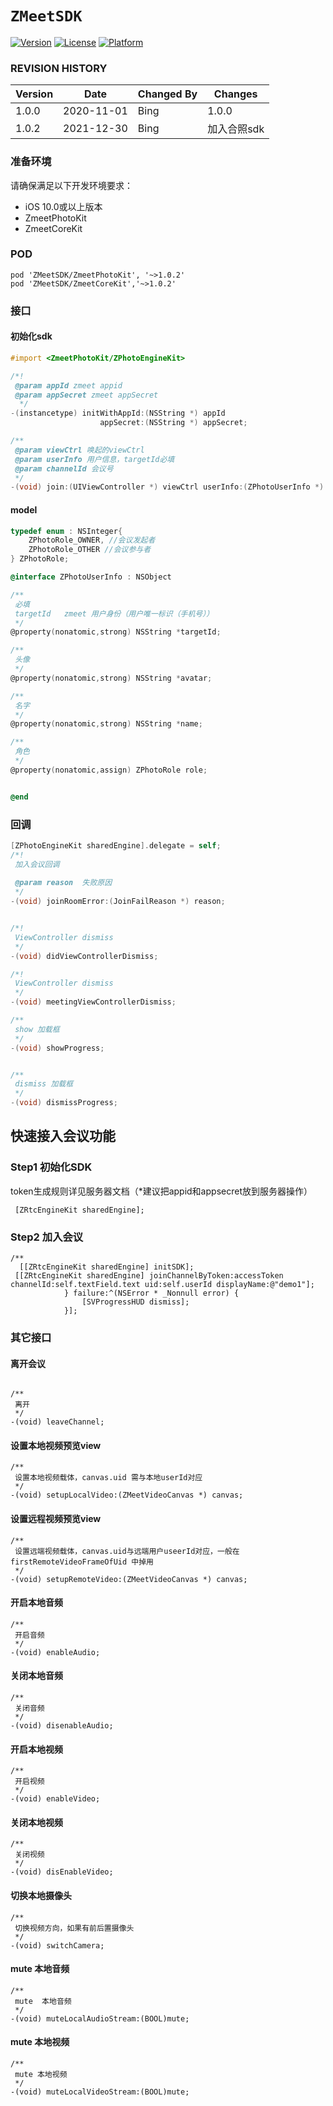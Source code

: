# ``ZMeetSDK``

[![Version](https://img.shields.io/cocoapods/v/ZMeetSDK.svg?style=flat)](http://cocoapods.org/pods/ZMeetSDK)
[![License](https://img.shields.io/cocoapods/l/ZMeetSDK.svg?style=flat)](http://cocoapods.org/pods/ZMeetSDK)
[![Platform](https://img.shields.io/cocoapods/p/ZMeetSDK.svg?style=flat)](http://cocoapods.org/pods/ZMeetSDK)

### REVISION HISTORY

| Version | Date       | Changed By | Changes |
| ------- | ---------- | ---------- | ------- |
| 1.0.0   | 2020-11-01 |Bing        |  1.0.0  |
| 1.0.2   | 2021-12-30 |Bing        |  加入合照sdk |

### 准备环境

请确保满足以下开发环境要求：

- iOS 10.0或以上版本
- ZmeetPhotoKit
- ZmeetCoreKit

### POD

```
pod 'ZMeetSDK/ZmeetPhotoKit', '~>1.0.2'
pod 'ZMeetSDK/ZmeetCoreKit','~>1.0.2'
```



### 接口

#### 初始化sdk

```objective-c
#import <ZmeetPhotoKit/ZPhotoEngineKit>

/*!
 @param appId zmeet appid
 @param appSecret zmeet appSecret
  */
-(instancetype) initWithAppId:(NSString *) appId
                    appSecret:(NSString *) appSecret;

/**
 @param viewCtrl 唤起的viewCtrl
 @param userInfo 用户信息，targetId必填
 @param channelId 会议号
 */
-(void) join:(UIViewController *) viewCtrl userInfo:(ZPhotoUserInfo *) userInfo channelId:(NSString *) channelId;
```

#### model



```objective-c
typedef enum : NSInteger{
    ZPhotoRole_OWNER, //会议发起者
    ZPhotoRole_OTHER //会议参与者
} ZPhotoRole;

@interface ZPhotoUserInfo : NSObject

/**
 必填
 targetId   zmeet 用户身份（用户唯一标识（手机号））
 */
@property(nonatomic,strong) NSString *targetId;

/**
 头像
 */
@property(nonatomic,strong) NSString *avatar;

/**
 名字
 */
@property(nonatomic,strong) NSString *name;

/**
 角色
 */
@property(nonatomic,assign) ZPhotoRole role;


@end
```



### 回调

```objective-c
[ZPhotoEngineKit sharedEngine].delegate = self;
/*!
 加入会议回调
 
 @param reason  失败原因
 */
-(void) joinRoomError:(JoinFailReason *) reason;


/*!
 ViewController dismiss
 */
-(void) didViewControllerDismiss;

/*!
 ViewController dismiss
 */
-(void) meetingViewControllerDismiss;

/**
 show 加载框
 */
-(void) showProgress;


/**
 dismiss 加载框
 */
-(void) dismissProgress;
```


## 快速接入会议功能
### Step1 初始化SDK
token生成规则详见服务器文档（*建议把appid和appsecret放到服务器操作）
~~~
 [ZRtcEngineKit sharedEngine];
~~~
### Step2 加入会议
```
/**
  [[ZRtcEngineKit sharedEngine] initSDK];
 [[ZRtcEngineKit sharedEngine] joinChannelByToken:accessToken channelId:self.textField.text uid:self.userId displayName:@"demo1"];
            } failure:^(NSError * _Nonnull error) {
                [SVProgressHUD dismiss];
            }];
```

### 其它接口

#### 离开会议
```

/**
 离开
 */
-(void) leaveChannel;
```

#### 设置本地视频预览view
```
/**
 设置本地视频载体，canvas.uid 需与本地userId对应
 */
-(void) setupLocalVideo:(ZMeetVideoCanvas *) canvas;
```

#### 设置远程视频预览view
```
/**
 设置远端视频载体，canvas.uid与远端用户useerId对应，一般在firstRemoteVideoFrameOfUid 中掉用
 */
-(void) setupRemoteVideo:(ZMeetVideoCanvas *) canvas;
```

#### 开启本地音频
```
/**
 开启音频
 */
-(void) enableAudio;
```
#### 关闭本地音频
```
/**
 关闭音频
 */
-(void) disenableAudio;
```
#### 开启本地视频
```
/**
 开启视频
 */
-(void) enableVideo;
```

#### 关闭本地视频
```
/**
 关闭视频
 */
-(void) disEnableVideo;
```

#### 切换本地摄像头
```
/**
 切换视频方向，如果有前后置摄像头
 */
-(void) switchCamera;
```

#### mute  本地音频
```
/**
 mute  本地音频
 */
-(void) muteLocalAudioStream:(BOOL)mute;
```
#### mute  本地视频
```
/**
 mute 本地视频
 */
-(void) muteLocalVideoStream:(BOOL)mute;
```
